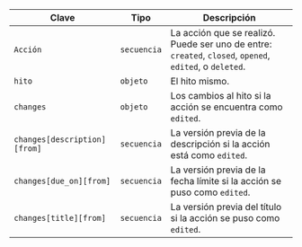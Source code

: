 | Clave                        | Tipo        | Descripción                                                                                             |
| ---------------------------- | ----------- | ------------------------------------------------------------------------------------------------------- |
| `Acción`                     | `secuencia` | La acción que se realizó. Puede ser uno de entre: `created`, `closed`, `opened`, `edited`, o `deleted`. |
| `hito`                       | `objeto`    | El hito mismo.                                                                                          |
| `changes`                    | `objeto`    | Los cambios al hito si la acción se encuentra como `edited`.                                            |
| `changes[description][from]` | `secuencia` | La versión previa de la descripción si la acción está como `edited`.                                    |
| `changes[due_on][from]`      | `secuencia` | La versión previa de la fecha límite si la acción se puso como `edited`.                                |
| `changes[title][from]`       | `secuencia` | La versión previa del título si la acción se puso como `edited`.                                        |
